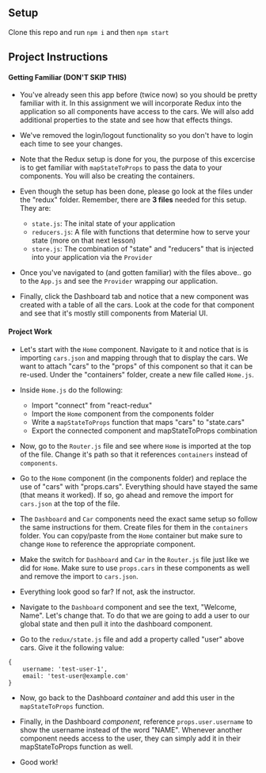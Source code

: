 ## Setup

Clone this repo and run `npm i` and then `npm start`

## Project Instructions

#### Getting Familiar (DON'T SKIP THIS)

* You've already seen this app before (twice now) so you should be pretty familiar with it. In this assignment we will incorporate Redux into the application so all components have access to the cars. We will also add additional properties to the state and see how that effects things.

* We've removed the login/logout functionality so you don't have to login each time to see your changes.

* Note that the Redux setup is done for you, the purpose of this excercise is to get familiar with `mapStateToProps` to pass the data to your components. You will also be creating the containers.

* Even though the setup has been done, please go look at the files under the "redux" folder. Remember, there are __3 files__ needed for this setup. They are:
    * `state.js`: The inital state of your application
    * `reducers.js`: A file with functions that determine how to serve your state (more on that next lesson)
    * `store.js`: The combination of "state" and "reducers" that is injected into your application via the `Provider`

* Once you've navigated to (and gotten familiar) with the files above.. go to the `App.js` and see the `Provider` wrapping our application.

* Finally, click the Dashboard tab and notice that a new component was created with a table of all the cars. Look at the code for that component and see that it's mostly still components from Material UI.

#### Project Work

* Let's start with the `Home` component. Navigate to it and notice that is is importing `cars.json` and mapping through that to display the cars. We want to attach "cars" to the "props" of this component so that it can be re-used. Under the "containers" folder, create a new file called `Home.js`.

* Inside `Home.js` do the following:
    * Import "connect" from "react-redux"
    * Import the `Home` component from the components folder
    * Write a `mapStateToProps` function that maps "cars" to "state.cars"
    * Export the connected component and mapStateToProps combination

* Now, go to the `Router.js` file and see where `Home` is imported at the top of the file. Change it's path so that it references `containers` instead of `components`.

* Go to the `Home` component (in the components folder) and replace the use of "cars" with "props.cars". Everything should have stayed the same (that means it worked). If so, go ahead and remove the import for `cars.json` at the top of the file.

* The `Dashboard` and `Car` components need the exact same setup so follow the same instructions for them. Create files for them in the `containers` folder. You can copy/paste from the `Home` container but make sure to change `Home` to reference the appropriate component.

* Make the switch for `Dashboard` and `Car` in the `Router.js` file just like we did for `Home`. Make sure to use `props.cars` in these components as well and remove the import to `cars.json`.

* Everything look good so far? If not, ask the instructor.

* Navigate to the `Dashboard` component and see the text, "Welcome, Name". Let's change that. To do that we are going to add a user to our global state and then pull it into the dashboard component. 

* Go to the `redux/state.js` file and add a property called "user" above cars. Give it the following value:
```
{
    username: 'test-user-1',
    email: 'test-user@example.com'
}
```

* Now, go back to the Dashboard _container_ and add this user in the `mapStateToProps` function.

* Finally, in the Dashboard _component_, reference `props.user.username` to show the username instead of the word "NAME". Whenever another component needs access to the user, they can simply add it in their mapStateToProps function as well.

* Good work!